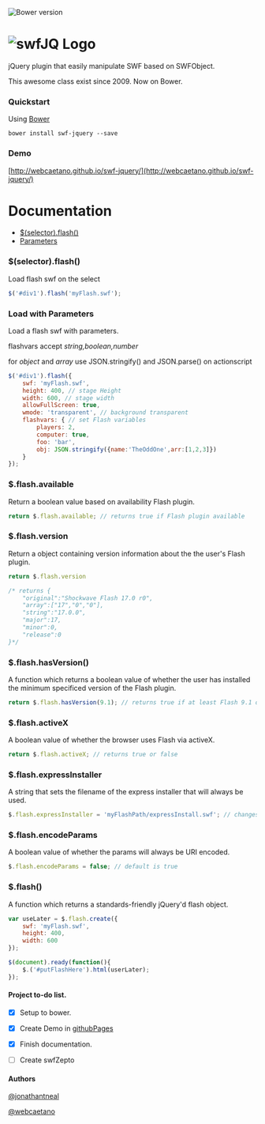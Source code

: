 ![Bower version](https://badge.fury.io/bo/swf-jquery.svg)

# ![swfJQ Logo](http://i.imgur.com/Wed19Q4.png)

jQuery plugin that easily manipulate SWF based on SWFObject.

This awesome class exist since 2009. Now on Bower.

### Quickstart

Using [Bower](http://bower.io)
```
bower install swf-jquery --save
```

### Demo
[http://webcaetano.github.io/swf-jquery/](http://webcaetano.github.io/swf-jquery/)

# Documentation


  - [$(selector).flash()](#selectorflash)
  - [Parameters](#loadwithparameters)


### $(selector).flash()

Load flash swf on the select

```javascript
$('#div1').flash('myFlash.swf');
```

### Load with Parameters

Load a flash swf with parameters.

flashvars accept *string,boolean,number*

for *object* and *array* use JSON.stringify() and JSON.parse() on actionscript

```javascript
$('#div1').flash({
	swf: 'myFlash.swf',
	height: 400, // stage Height
	width: 600, // stage width
	allowFullScreen: true,
	wmode: 'transparent', // background transparent
	flashvars: { // set Flash variables
		players: 2,
		computer: true,
		foo: 'bar',
		obj: JSON.stringify({name:'TheOddOne',arr:[1,2,3]})
	}
});
```

### $.flash.available

Return a boolean value based on availability Flash plugin.

```javascript
return $.flash.available; // returns true if Flash plugin available
```

### $.flash.version

Return a object containing version information about the the user's Flash plugin.

```javascript
return $.flash.version

/* returns {
	"original":"Shockwave Flash 17.0 r0",
	"array":["17","0","0"],
	"string":"17.0.0",
	"major":17,
	"minor":0,
	"release":0
}*/
```

### $.flash.hasVersion()

A function which returns a boolean value of whether the user has installed the minimum specificed version of the Flash plugin.

```javascript
return $.flash.hasVersion(9.1); // returns true if at least Flash 9.1 or greater is detected
```

### $.flash.activeX

A boolean value of whether the browser uses Flash via activeX.

```javascript
return $.flash.activeX; // returns true or false
```

### $.flash.expressInstaller

A string that sets the filename of the express installer that will always be used.

```javascript
$.flash.expressInstaller = 'myFlashPath/expressInstall.swf'; // changes the express installer
```

### $.flash.encodeParams

A boolean value of whether the params will always be URI encoded.

```javascript
$.flash.encodeParams = false; // default is true
```

### $.flash()

A function which returns a standards-friendly jQuery'd flash object.

```javascript
var useLater = $.flash.create({
	swf: 'myFlash.swf',
	height: 400,
	width: 600
});

$(document).ready(function(){
	$.('#putFlashHere').html(userLater);
});
```

#### Project to-do list.

- [x] Setup to bower.
- [x] Create Demo in [githubPages](https://pages.github.com/)
- [x] Finish documentation.
- [ ] Create swfZepto


#### Authors
[@jonathantneal](https://github.com/jonathantneal)

[@webcaetano](https://github.com/webcaetano)

